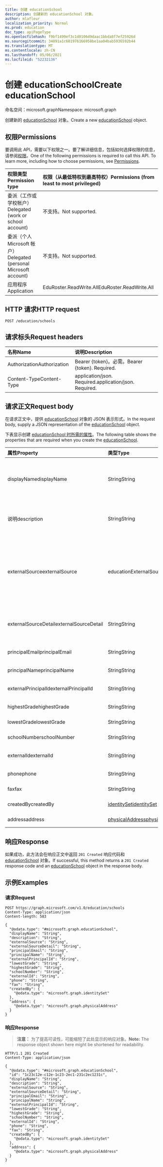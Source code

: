 ```yaml
---
title: 创建 educationSchool
description: 创建新的 educationSchool 对象。
author: mlafleur
localization_priority: Normal
ms.prod: education
doc_type: apiPageType
ms.openlocfilehash: f9bf1499ef3c1d0106d9daac1bbda8f7ef25926d
ms.sourcegitcommit: 34891a1c601976166958be1aa04bab5936592b44
ms.translationtype: MT
ms.contentlocale: zh-CN
ms.lasthandoff: 05/06/2021
ms.locfileid: "52232136"
---
```

# <a name="create-educationschool"></a><span data-ttu-id="782cd-103">创建 educationSchool</span><span class="sxs-lookup"><span data-stu-id="782cd-103">Create educationSchool</span></span>

<span data-ttu-id="782cd-104">命名空间：microsoft.graph</span><span class="sxs-lookup"><span data-stu-id="782cd-104">Namespace: microsoft.graph</span></span>

<span data-ttu-id="782cd-105">创建新的 [educationSchool](../resources/educationschool.md) 对象。</span><span class="sxs-lookup"><span data-stu-id="782cd-105">Create a new [educationSchool](../resources/educationschool.md) object.</span></span>

## <a name="permissions"></a><span data-ttu-id="782cd-106">权限</span><span class="sxs-lookup"><span data-stu-id="782cd-106">Permissions</span></span>

<span data-ttu-id="782cd-p101">要调用此 API，需要以下权限之一。要了解详细信息，包括如何选择权限的信息，请参阅[权限](/graph/permissions-reference)。</span><span class="sxs-lookup"><span data-stu-id="782cd-p101">One of the following permissions is required to call this API. To learn more, including how to choose permissions, see [Permissions](/graph/permissions-reference).</span></span>

| <span data-ttu-id="782cd-109">权限类型</span><span class="sxs-lookup"><span data-stu-id="782cd-109">Permission type</span></span>                        | <span data-ttu-id="782cd-110">权限（从最低特权到最高特权）</span><span class="sxs-lookup"><span data-stu-id="782cd-110">Permissions (from least to most privileged)</span></span> |
| :------------------------------------- | :------------------------------------------ |
| <span data-ttu-id="782cd-111">委派（工作或学校帐户）</span><span class="sxs-lookup"><span data-stu-id="782cd-111">Delegated (work or school account)</span></span>     | <span data-ttu-id="782cd-112">不支持。</span><span class="sxs-lookup"><span data-stu-id="782cd-112">Not supported.</span></span>                              |
| <span data-ttu-id="782cd-113">委派（个人 Microsoft 帐户）</span><span class="sxs-lookup"><span data-stu-id="782cd-113">Delegated (personal Microsoft account)</span></span> | <span data-ttu-id="782cd-114">不支持。</span><span class="sxs-lookup"><span data-stu-id="782cd-114">Not supported.</span></span>                              |
| <span data-ttu-id="782cd-115">应用程序</span><span class="sxs-lookup"><span data-stu-id="782cd-115">Application</span></span>                            | <span data-ttu-id="782cd-116">EduRoster.ReadWrite.All</span><span class="sxs-lookup"><span data-stu-id="782cd-116">EduRoster.ReadWrite.All</span></span>                     |

## <a name="http-request"></a><span data-ttu-id="782cd-117">HTTP 请求</span><span class="sxs-lookup"><span data-stu-id="782cd-117">HTTP request</span></span>

<!-- {
  "blockType": "ignored"
}
-->

```http
POST /education/schools
```

## <a name="request-headers"></a><span data-ttu-id="782cd-118">请求标头</span><span class="sxs-lookup"><span data-stu-id="782cd-118">Request headers</span></span>

| <span data-ttu-id="782cd-119">名称</span><span class="sxs-lookup"><span data-stu-id="782cd-119">Name</span></span>          | <span data-ttu-id="782cd-120">说明</span><span class="sxs-lookup"><span data-stu-id="782cd-120">Description</span></span>                 |
| :------------ | :-------------------------- |
| <span data-ttu-id="782cd-121">Authorization</span><span class="sxs-lookup"><span data-stu-id="782cd-121">Authorization</span></span> | <span data-ttu-id="782cd-p102">Bearer {token}。必需。</span><span class="sxs-lookup"><span data-stu-id="782cd-p102">Bearer {token}. Required.</span></span>   |
| <span data-ttu-id="782cd-124">Content-Type</span><span class="sxs-lookup"><span data-stu-id="782cd-124">Content-Type</span></span>  | <span data-ttu-id="782cd-p103">application/json. Required.</span><span class="sxs-lookup"><span data-stu-id="782cd-p103">application/json. Required.</span></span> |

## <a name="request-body"></a><span data-ttu-id="782cd-127">请求正文</span><span class="sxs-lookup"><span data-stu-id="782cd-127">Request body</span></span>

<span data-ttu-id="782cd-128">在请求正文中，提供 [educationSchool](../resources/educationschool.md) 对象的 JSON 表示形式。</span><span class="sxs-lookup"><span data-stu-id="782cd-128">In the request body, supply a JSON representation of the [educationSchool](../resources/educationschool.md) object.</span></span>

<span data-ttu-id="782cd-129">下表显示创建 [educationSchool 时所需的属性](../resources/educationschool.md)。</span><span class="sxs-lookup"><span data-stu-id="782cd-129">The following table shows the properties that are required when you create the [educationSchool](../resources/educationschool.md).</span></span>

| <span data-ttu-id="782cd-130">属性</span><span class="sxs-lookup"><span data-stu-id="782cd-130">Property</span></span>             | <span data-ttu-id="782cd-131">类型</span><span class="sxs-lookup"><span data-stu-id="782cd-131">Type</span></span>                                               | <span data-ttu-id="782cd-132">说明</span><span class="sxs-lookup"><span data-stu-id="782cd-132">Description</span></span>                                                                                                                                                          |
| :------------------- | :------------------------------------------------- | :------------------------------------------------------------------------------------------------------------------------------------------------------------------- |
| <span data-ttu-id="782cd-133">displayName</span><span class="sxs-lookup"><span data-stu-id="782cd-133">displayName</span></span>          | <span data-ttu-id="782cd-134">String</span><span class="sxs-lookup"><span data-stu-id="782cd-134">String</span></span>                                             | <span data-ttu-id="782cd-135">学校的显示名称。</span><span class="sxs-lookup"><span data-stu-id="782cd-135">Display name of the school.</span></span> <span data-ttu-id="782cd-136">继承自 [educationOrganization](../resources/educationorganization.md)。</span><span class="sxs-lookup"><span data-stu-id="782cd-136">Inherited from [educationOrganization](../resources/educationorganization.md).</span></span>                                                           |
| <span data-ttu-id="782cd-137">说明</span><span class="sxs-lookup"><span data-stu-id="782cd-137">description</span></span>          | <span data-ttu-id="782cd-138">String</span><span class="sxs-lookup"><span data-stu-id="782cd-138">String</span></span>                                             | <span data-ttu-id="782cd-139">学校描述。</span><span class="sxs-lookup"><span data-stu-id="782cd-139">Description of the school.</span></span> <span data-ttu-id="782cd-140">继承自 [educationOrganization](../resources/educationorganization.md)。</span><span class="sxs-lookup"><span data-stu-id="782cd-140">Inherited from [educationOrganization](../resources/educationorganization.md).</span></span>                                                            |
| <span data-ttu-id="782cd-141">externalSource</span><span class="sxs-lookup"><span data-stu-id="782cd-141">externalSource</span></span>       | <span data-ttu-id="782cd-142">educationExternalSource</span><span class="sxs-lookup"><span data-stu-id="782cd-142">educationExternalSource</span></span>                            | <span data-ttu-id="782cd-143">创建组织的来源。</span><span class="sxs-lookup"><span data-stu-id="782cd-143">Source where this organization was created from.</span></span> <span data-ttu-id="782cd-144">继承自 [educationOrganization](../resources/educationorganization.md)。</span><span class="sxs-lookup"><span data-stu-id="782cd-144">Inherited from [educationOrganization](../resources/educationorganization.md).</span></span> <span data-ttu-id="782cd-145">可能的值是 `sis` ：、'manual。</span><span class="sxs-lookup"><span data-stu-id="782cd-145">Possible values are: `sis`, \`manual.</span></span> |
| <span data-ttu-id="782cd-146">externalSourceDetail</span><span class="sxs-lookup"><span data-stu-id="782cd-146">externalSourceDetail</span></span> | <span data-ttu-id="782cd-147">String</span><span class="sxs-lookup"><span data-stu-id="782cd-147">String</span></span>                                             | <span data-ttu-id="782cd-148">生成此资源的外部源的名称。</span><span class="sxs-lookup"><span data-stu-id="782cd-148">The name of the external source this resources was generated from.</span></span>                                                                                                   |
| <span data-ttu-id="782cd-149">principalEmail</span><span class="sxs-lookup"><span data-stu-id="782cd-149">principalEmail</span></span>       | <span data-ttu-id="782cd-150">String</span><span class="sxs-lookup"><span data-stu-id="782cd-150">String</span></span>                                             | <span data-ttu-id="782cd-151">主体的电子邮件地址。</span><span class="sxs-lookup"><span data-stu-id="782cd-151">Email address of the principal.</span></span>                                                                                                                                      |
| <span data-ttu-id="782cd-152">principalName</span><span class="sxs-lookup"><span data-stu-id="782cd-152">principalName</span></span>        | <span data-ttu-id="782cd-153">String</span><span class="sxs-lookup"><span data-stu-id="782cd-153">String</span></span>                                             | <span data-ttu-id="782cd-154">主体名称。</span><span class="sxs-lookup"><span data-stu-id="782cd-154">Name of the principal.</span></span>                                                                                                                                               |
| <span data-ttu-id="782cd-155">externalPrincipalId</span><span class="sxs-lookup"><span data-stu-id="782cd-155">externalPrincipalId</span></span>  | <span data-ttu-id="782cd-156">String</span><span class="sxs-lookup"><span data-stu-id="782cd-156">String</span></span>                                             | <span data-ttu-id="782cd-157">同步系统中主体的 ID。</span><span class="sxs-lookup"><span data-stu-id="782cd-157">ID of principal in syncing system.</span></span>                                                                                                                                   |
| <span data-ttu-id="782cd-158">highestGrade</span><span class="sxs-lookup"><span data-stu-id="782cd-158">highestGrade</span></span>         | <span data-ttu-id="782cd-159">String</span><span class="sxs-lookup"><span data-stu-id="782cd-159">String</span></span>                                             | <span data-ttu-id="782cd-160">教授的最高年级。</span><span class="sxs-lookup"><span data-stu-id="782cd-160">Highest grade taught.</span></span>                                                                                                                                                |
| <span data-ttu-id="782cd-161">lowestGrade</span><span class="sxs-lookup"><span data-stu-id="782cd-161">lowestGrade</span></span>          | <span data-ttu-id="782cd-162">String</span><span class="sxs-lookup"><span data-stu-id="782cd-162">String</span></span>                                             | <span data-ttu-id="782cd-163">教授的最低年级。</span><span class="sxs-lookup"><span data-stu-id="782cd-163">Lowest grade taught.</span></span>                                                                                                                                                 |
| <span data-ttu-id="782cd-164">schoolNumber</span><span class="sxs-lookup"><span data-stu-id="782cd-164">schoolNumber</span></span>         | <span data-ttu-id="782cd-165">String</span><span class="sxs-lookup"><span data-stu-id="782cd-165">String</span></span>                                             | <span data-ttu-id="782cd-166">学校编号。</span><span class="sxs-lookup"><span data-stu-id="782cd-166">School Number.</span></span>                                                                                                                                                       |
| <span data-ttu-id="782cd-167">externalId</span><span class="sxs-lookup"><span data-stu-id="782cd-167">externalId</span></span>           | <span data-ttu-id="782cd-168">String</span><span class="sxs-lookup"><span data-stu-id="782cd-168">String</span></span>                                             | <span data-ttu-id="782cd-169">同步系统中学校的 ID。</span><span class="sxs-lookup"><span data-stu-id="782cd-169">ID of school in syncing system.</span></span>                                                                                                                                      |
| <span data-ttu-id="782cd-170">phone</span><span class="sxs-lookup"><span data-stu-id="782cd-170">phone</span></span>                | <span data-ttu-id="782cd-171">String</span><span class="sxs-lookup"><span data-stu-id="782cd-171">String</span></span>                                             | <span data-ttu-id="782cd-172">学校电话号码。</span><span class="sxs-lookup"><span data-stu-id="782cd-172">Phone number of school.</span></span>                                                                                                                                              |
| <span data-ttu-id="782cd-173">fax</span><span class="sxs-lookup"><span data-stu-id="782cd-173">fax</span></span>                  | <span data-ttu-id="782cd-174">String</span><span class="sxs-lookup"><span data-stu-id="782cd-174">String</span></span>                                             | <span data-ttu-id="782cd-175">学校传真号码。</span><span class="sxs-lookup"><span data-stu-id="782cd-175">Fax number of school.</span></span>                                                                                                                                                |
| <span data-ttu-id="782cd-176">createdBy</span><span class="sxs-lookup"><span data-stu-id="782cd-176">createdBy</span></span>            | [<span data-ttu-id="782cd-177">identitySet</span><span class="sxs-lookup"><span data-stu-id="782cd-177">identitySet</span></span>](../resources/identityset.md)         | <span data-ttu-id="782cd-178">创建了学校的实体。</span><span class="sxs-lookup"><span data-stu-id="782cd-178">Entity who created the school.</span></span>                                                                                                                                       |
| <span data-ttu-id="782cd-179">address</span><span class="sxs-lookup"><span data-stu-id="782cd-179">address</span></span>              | [<span data-ttu-id="782cd-180">physicalAddress</span><span class="sxs-lookup"><span data-stu-id="782cd-180">physicalAddress</span></span>](../resources/physicaladdress.md) | <span data-ttu-id="782cd-181">学校地址。</span><span class="sxs-lookup"><span data-stu-id="782cd-181">Address of the school.</span></span>                                                                                                                                               |

## <a name="response"></a><span data-ttu-id="782cd-182">响应</span><span class="sxs-lookup"><span data-stu-id="782cd-182">Response</span></span>

<span data-ttu-id="782cd-183">如果成功，此方法会在响应正文中返回 `201 Created` 响应代码和 [educationSchool](../resources/educationschool.md) 对象。</span><span class="sxs-lookup"><span data-stu-id="782cd-183">If successful, this method returns a `201 Created` response code and an [educationSchool](../resources/educationschool.md) object in the response body.</span></span>

## <a name="examples"></a><span data-ttu-id="782cd-184">示例</span><span class="sxs-lookup"><span data-stu-id="782cd-184">Examples</span></span>

### <a name="request"></a><span data-ttu-id="782cd-185">请求</span><span class="sxs-lookup"><span data-stu-id="782cd-185">Request</span></span>

<!-- {
  "blockType": "request",
  "name": "create_educationschool_from_"
}
-->

```http
POST https://graph.microsoft.com/v1.0/education/schools
Content-Type: application/json
Content-length: 583

{
  "@odata.type": "#microsoft.graph.educationSchool",
  "displayName": "String",
  "description": "String",
  "externalSource": "String",
  "externalSourceDetail": "String",
  "principalEmail": "String",
  "principalName": "String",
  "externalPrincipalId": "String",
  "lowestGrade": "String",
  "highestGrade": "String",
  "schoolNumber": "String",
  "externalId": "String",
  "phone": "String",
  "fax": "String",
  "createdBy": {
    "@odata.type": "microsoft.graph.identitySet"
  },
  "address": {
    "@odata.type": "microsoft.graph.physicalAddress"
  }
}
```

### <a name="response"></a><span data-ttu-id="782cd-186">响应</span><span class="sxs-lookup"><span data-stu-id="782cd-186">Response</span></span>

> <span data-ttu-id="782cd-187">**注意：** 为了提高可读性，可能缩短了此处显示的响应对象。</span><span class="sxs-lookup"><span data-stu-id="782cd-187">**Note:** The response object shown here might be shortened for readability.</span></span>

<!-- {
  "blockType": "response",
  "truncated": true,
  "@odata.type": "microsoft.graph.educationSchool"
}
-->

```http
HTTP/1.1 201 Created
Content-Type: application/json

{
  "@odata.type": "#microsoft.graph.educationSchool",
  "id": "1c23c12e-c12e-1c23-2ec1-231c2ec1231c",
  "displayName": "String",
  "description": "String",
  "externalSource": "String",
  "externalSourceDetail": "String",
  "principalEmail": "String",
  "principalName": "String",
  "externalPrincipalId": "String",
  "lowestGrade": "String",
  "highestGrade": "String",
  "schoolNumber": "String",
  "externalId": "String",
  "phone": "String",
  "fax": "String",
  "createdBy": {
    "@odata.type": "microsoft.graph.identitySet"
  },
  "address": {
    "@odata.type": "microsoft.graph.physicalAddress"
  }
}
```
